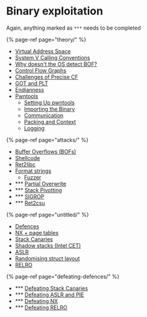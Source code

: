 # Binary exploitation

Again, anything marked as `***` needs to be completed

{% page-ref page="theory/" %}

* [Virtual Address Space](theory/virtual-address-space.md)
* [System V Calling Conventions](theory/system-v-calling-conventions.md)
* [Why doesn't the OS detect BOF?](theory/side-note-os-doesnt-detect-bof.md)
* [Control Flow Graphs](theory/control-flow-graphs.md)
* [Challenges of Precise CF](theory/challenges-of-precise-cfg.md)
* [GOT and PLT](theory/got-and-plt.md)
* [Endianness](theory/endianness.md)
* [Pwntools](theory/pwntools/)
  * [Setting Up pwntools](theory/pwntools/setting-up-pwntools.md)
  * [Importing the Binary](theory/pwntools/importing-the-binary.md)
  * [Communication](theory/pwntools/communication.md)
  * [Packing and Context](theory/pwntools/packing.md)
  * [Logging](theory/pwntools/logging.md)

{% page-ref page="attacks/" %}

* [Buffer Overflows \(BOFs\)](attacks/stack/buffer-overflows-bofs.md)
* [Shellcode](attacks/stack/shellcode.md)
* [Ret2libc](attacks/stack/ret2libc.md)
* [Format strings](attacks/stack/format-strings/)
  * [Fuzzer](attacks/stack/format-strings/fuzzer.md)
* \*\*\* [Partial Overwrite]()
* \*\*\* [Stack Pivotting](attacks/stack/stack-pivotting.md)
* \*\*\* [SIGROP](attacks/stack/sigrop.md)
* \*\*\* [Ret2csu](attacks/stack/ret2csu.md) 

{% page-ref page="untitled/" %}

* [Defences](untitled/)
* [NX + page tables](untitled/nx.md)
* [Stack Canaries](untitled/stack-canaries.md)
* [Shadow stacks \(Intel CET\)](untitled/defence-shadow-stacks-intel-cet.md)
* [ASLR](untitled/aslr.md)
* [Randomising struct layout](untitled/defence-randomising-struct-layout.md)
* [RELRO](untitled/relro.md)

{% page-ref page="defeating-defences/" %}

* \*\*\* [Defeating Stack Canaries](defeating-defences/defeating-stack-canaries.md)
* \*\*\* [Defeating ASLR and PIE](defeating-defences/defeating-aslr-and-pie.md)
* \*\*\* [Defeating NX](defeating-defences/defeating-nx.md)
* \*\*\* [Defeating RELRO](defeating-defences/defeating-relro.md)

